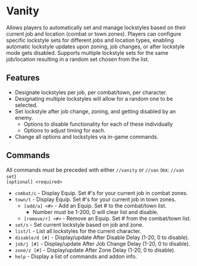 # Vanity
Allows players to automatically set and manage lockstyles based on their current job and location (combat or town zones). Players can configure specific lockstyle sets for different jobs and location types, enabling automatic lockstyle updates upon zoning, job changes, or after lockstyle mode gets disabled. Supports multiple lockstyle sets for the same job/location resulting in a random set chosen from the list.

## Features
 - Designate lockstyles per job, per combat/town, per character.
 - Designating multiple lockstyles will allow for a random one to be selected.
 - Set lockstyle after job change, zoning, and getting disabled by an enemy.
   - Options to disable functionality for each of these individually
   - Options to adjust timing for each.
 - Change all options and lockstyles via in-game commands.

## Commands
All commands must be preceded with either `//vanity` or `//van` (ex: `//van set`)  
`[optional] <required>`
 - `combat/c` - Display Equip. Set #\'s for your current job in combat zones.
 - `town/t` - Display Equip. Set #\'s for your current job in town zones.
   - `[add/a] <#>` - Add an Equip. Set # to the combat/town list.
     - Number must be 1-200, 0 will clear list and disable.
   - `[remove/r] <#>` - Remove an Equip. Set # from the combat/town list.
 - `set/s` - Set current lockstyle based on job and zone.
 - `list/l` - List all lockstyles for the current character.
 - `disable/d [#]` - Display/update After Disable Delay (1-20, 0 to disable).
 - `job/j [#]` - Display/update After Job Change Delay (1-20, 0 to disable).
 - `zone/z [#]` - Display/update After Zone Delay (1-20, 0 to disable).
 - `help` - Display a list of commands and addon info.

